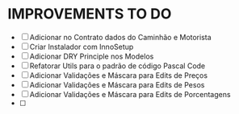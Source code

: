 # IMPROVEMENTS TO DO

- [ ] Adicionar no Contrato dados do Caminhão e Motorista
- [ ] Criar Instalador com InnoSetup
- [ ] Adicionar DRY Principle nos Modelos
- [ ] Refatorar Utils para o padrão de código Pascal Code
- [ ] Adicionar Validações e Máscara para Edits de Preços
- [ ] Adicionar Validações e Máscara para Edits de Pesos
- [ ] Adicionar Validações e Máscara para Edits de Porcentagens
- [ ] 